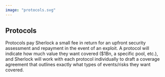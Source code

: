 ```yaml
---
image: "protocols.svg"
---
```


## Protocols
Protocols pay Sherlock a small fee in return for an upfront security assessment and repayment in the event of an exploit. A protocol will indicate how much value they want covered ($1Bn, a specific pool, etc.), and Sherlock will work with each protocol individually to draft a coverage agreement that outlines exactly what types of events/risks they want covered.
